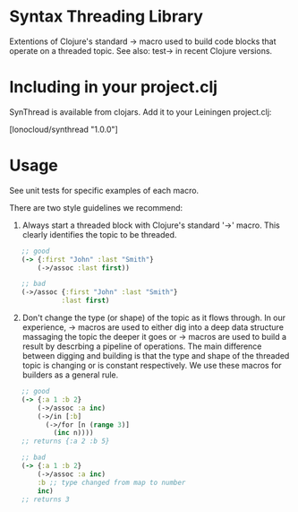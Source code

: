 # Syntax Threading Library

Extentions of Clojure's standard -> macro used to build code blocks that
operate on a threaded topic. See also: test-> in recent Clojure versions.

# Including in your project.clj

SynThread is available from clojars. Add it to your Leiningen project.clj:

[lonocloud/synthread "1.0.0"]

# Usage

See unit tests for specific examples of each macro.

There are two style guidelines we recommend:

1. Always start a threaded block with Clojure's standard '->' macro.
This clearly identifies the topic to be threaded.
```clojure
   ;; good
   (-> {:first "John" :last "Smith"}
       (->/assoc :last first))

   ;; bad
   (->/assoc {:first "John" :last "Smith"}
             :last first)
```

2. Don't change the type (or shape) of the topic as it flows through.
In our experience, -> macros are used to either dig into a deep data
structure massaging the topic the deeper it goes or -> macros are
used to build a result by descrbing a pipeline of operations. The main
difference between digging and building is that the type and shape of
the threaded topic is changing or is constant respectively. We use
these macros for builders as a general rule.
```clojure
   ;; good
   (-> {:a 1 :b 2}
       (->/assoc :a inc)
       (->/in [:b]
         (->/for [n (range 3)]
           (inc n))))
   ;; returns {:a 2 :b 5}

   ;; bad
   (-> {:a 1 :b 2}
       (->/assoc :a inc)
       :b ;; type changed from map to number
       inc)
   ;; returns 3
```
